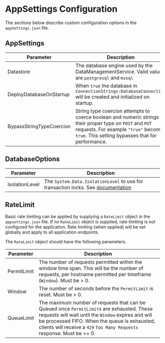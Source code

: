 # AppSettings Configuration

The sections below describe custom configuration options in the `appSettings.json` file.

## AppSettings

| Parameter                | Description                                                                                                                                                                                             |
| ------------------------ | ------------------------------------------------------------------------------------------------------------------------------------------------------------------------------------------------------- |
| Datastore           | The database engine used by the DataManagementService. Valid values are `postgresql` and `mssql`                                                                                                        |
| DeployDatabaseOnStartup  | When `true` the database in `ConnectionStrings:DatabaseConnection` will be created and initialized on startup.                                                                                          |
| BypassStringTypeCoercion | String type coercion attempts to coerce boolean and numeric strings to their proper type on `POST` and `PUT` requests. For example `"true"` becomes `true`. This setting bypasses that for performance. |

## DatabaseOptions

| Parameter      | Description                                                                                                                                                              |
| -------------- | ------------------------------------------------------------------------------------------------------------------------------------------------------------------------ |
| IsolationLevel | The `System.Data.IsolationLevel` to use for transaction locks. See [documentation](https://learn.microsoft.com/en-us/dotnet/api/system.data.isolationlevel?view=net-8.0) |


## RateLimit

Basic rate limiting can be applied by supplying a `RateLimit` object in the
`appsettings.json` file. If no `RateLimit` object is supplied, rate limiting is
not configured for the application. Rate limiting (when applied) will be set
globally and apply to all application endpoints.

The `RateLimit` object should have the following parameters.

| Parameter     | Description                                                                                                                                                                                                                                                                |
| ------------- | -------------------------------------------------------------------------------------------------------------------------------------------------------------------------------------------------------------------------------------------------------------------------- |
| PermitLimit | The number of requests permitted within the window time span. This will be the number of requests, per hostname permitted per timeframe (`Window`). Must be > 0.                                                                                                           |
| Window      | The number of seconds before the `PermitLimit` is reset. Must be > 0.                                                                                                                                                                                                      |
| QueueLimit  | The maximum number of requests that can be Queued once `PermitLimit`s are exhausted. These requests will wait until the `Window` expires and will be processed FIFO. When the queue is exhausted, clients will receive a `429` `Too Many Requests` response. Must be >= 0. |
